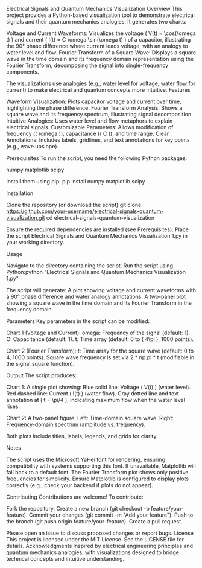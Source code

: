 Electrical Signals and Quantum Mechanics Visualization
Overview
This project provides a Python-based visualization tool to demonstrate electrical signals and their quantum mechanics analogies. It generates two charts:

Voltage and Current Waveforms: Visualizes the voltage ( V(t) = \cos(\omega t) ) and current ( I(t) = C \omega \sin(\omega t) ) of a capacitor, illustrating the 90° phase difference where current leads voltage, with an analogy to water level and flow.
Fourier Transform of a Square Wave: Displays a square wave in the time domain and its frequency domain representation using the Fourier Transform, decomposing the signal into single-frequency components.

The visualizations use analogies (e.g., water level for voltage, water flow for current) to make electrical and quantum concepts more intuitive.
Features

Waveform Visualization: Plots capacitor voltage and current over time, highlighting the phase difference.
Fourier Transform Analysis: Shows a square wave and its frequency spectrum, illustrating signal decomposition.
Intuitive Analogies: Uses water level and flow metaphors to explain electrical signals.
Customizable Parameters: Allows modification of frequency (( \omega )), capacitance (( C )), and time range.
Clear Annotations: Includes labels, gridlines, and text annotations for key points (e.g., wave upslope).

Prerequisites
To run the script, you need the following Python packages:

numpy
matplotlib
scipy

Install them using pip:
pip install numpy matplotlib scipy

Installation

Clone the repository (or download the script):git clone https://github.com/your-username/electrical-signals-quantum-visualization.git
cd electrical-signals-quantum-visualization


Ensure the required dependencies are installed (see Prerequisites).
Place the script Electrical Signals and Quantum Mechanics Visualization 1.py in your working directory.

Usage

Navigate to the directory containing the script.
Run the script using Python:python "Electrical Signals and Quantum Mechanics Visualization 1.py"


The script will generate:
A plot showing voltage and current waveforms with a 90° phase difference and water analogy annotations.
A two-panel plot showing a square wave in the time domain and its Fourier Transform in the frequency domain.



Parameters
Key parameters in the script can be modified:

Chart 1 (Voltage and Current):
omega: Frequency of the signal (default: 1).
C: Capacitance (default: 1).
t: Time array (default: 0 to ( 4\pi ), 1000 points).


Chart 2 (Fourier Transform):
t: Time array for the square wave (default: 0 to 4, 1000 points).
Square wave frequency is set via 2 * np.pi * t (modifiable in the signal.square function).



Output
The script produces:

Chart 1: A single plot showing:
Blue solid line: Voltage ( V(t) ) (water level).
Red dashed line: Current ( I(t) ) (water flow).
Gray dotted line and text annotation at ( t = \pi/4 ), indicating maximum flow when the water level rises.


Chart 2: A two-panel figure:
Left: Time-domain square wave.
Right: Frequency-domain spectrum (amplitude vs. frequency).


Both plots include titles, labels, legends, and grids for clarity.

Notes

The script uses the Microsoft YaHei font for rendering, ensuring compatibility with systems supporting this font. If unavailable, Matplotlib will fall back to a default font.
The Fourier Transform plot shows only positive frequencies for simplicity.
Ensure Matplotlib is configured to display plots correctly (e.g., check your backend if plots do not appear).

Contributing
Contributions are welcome! To contribute:

Fork the repository.
Create a new branch (git checkout -b feature/your-feature).
Commit your changes (git commit -m "Add your feature").
Push to the branch (git push origin feature/your-feature).
Create a pull request.

Please open an issue to discuss proposed changes or report bugs.
License
This project is licensed under the MIT License. See the LICENSE file for details.
Acknowledgments
Inspired by electrical engineering principles and quantum mechanics analogies, with visualizations designed to bridge technical concepts and intuitive understanding.

